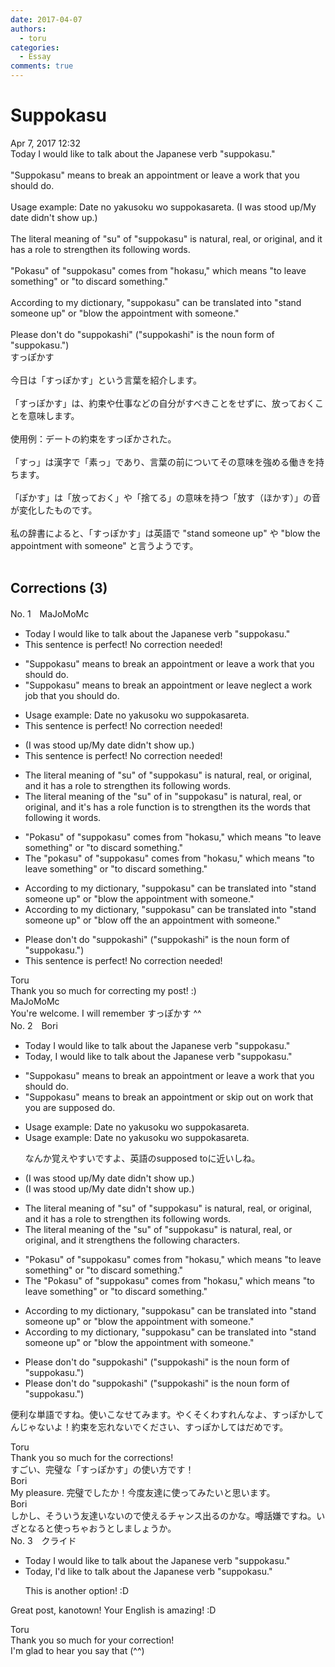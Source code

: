 ```yaml
---
date: 2017-04-07
authors:
  - toru
categories:
  - Essay
comments: true
---
```


# Suppokasu
<div class="date">Apr 7, 2017 12:32</div>
<div id="post"><div id="body_show_ori">
Today I would like to talk about the Japanese verb "suppokasu."<br/><br/>"Suppokasu" means to break an appointment or leave a work that you should do.<br/><br/>Usage example: Date no yakusoku wo suppokasareta. (I was stood up/My date didn't show up.)<br/><br/>The literal meaning of "su" of "suppokasu" is natural, real, or original, and it has a role to strengthen its following words.<br/><br/>"Pokasu" of "suppokasu" comes from "hokasu," which means "to leave something" or "to discard something."<br/><br/>According to my dictionary, "suppokasu" can be translated into "stand someone up" or "blow the appointment with someone."<br/><br/>Please don't do "suppokashi" ("suppokashi" is the noun form of "suppokasu.")
</div></div>

<!-- more -->

<div id="post_ja"><div id="body_show_mo">
すっぽかす<br/><br/>今日は「すっぽかす」という言葉を紹介します。<br/><br/>「すっぽかす」は、約束や仕事などの自分がすべきことをせずに、放っておくことを意味します。<br/><br/>使用例：デートの約束をすっぽかされた。<br/><br/>「すっ」は漢字で「素っ」であり、言葉の前についてその意味を強める働きを持ちます。<br/><br/>「ぽかす」は「放っておく」や「捨てる」の意味を持つ「放す（ほかす）」の音が変化したものです。<br/><br/>私の辞書によると、「すっぽかす」は英語で "stand someone up" や "blow the appointment with someone" と言うようです。<br/><br/>
</div></div>

## Corrections (3)
<div id="block"><div class="first_name"> No. 1　<span class="just_name">MaJoMoMc</span></div><div id="block2">
<ul class="correction_field">
<li class="incorrect">Today I would like to talk about the Japanese verb "suppokasu."</li>
<li class="corrected perfect">This sentence is perfect! No correction needed!</li>
</ul>
<ul class="correction_field">
<li class="incorrect">"Suppokasu" means to break an appointment or leave a work that you should do.</li>
<li class="corrected correct">
"Suppokasu" means to break an appointment or <span class="sline">leave </span><span class="f_blue">neglect </span>a <span class="sline">work</span><span class="f_blue"> job</span> that you should do.
</li>
</ul>
<ul class="correction_field">
<li class="incorrect">Usage example: Date no yakusoku wo suppokasareta.</li>
<li class="corrected perfect">This sentence is perfect! No correction needed!</li>
</ul>
<ul class="correction_field">
<li class="incorrect">(I was stood up/My date didn't show up.)</li>
<li class="corrected perfect">This sentence is perfect! No correction needed!</li>
</ul>
<ul class="correction_field">
<li class="incorrect">The literal meaning of "su" of "suppokasu" is natural, real, or original, and it has a role to strengthen its following words.</li>
<li class="corrected correct">
The literal meaning of <span class="f_blue">the </span>"su" <span class="sline">of </span><span class="f_blue">in </span>"suppokasu" is natural, real, or original, and <span class="f_blue">it's </span><span class="sline">has a role</span> <span class="f_blue">function is</span> to strengthen <span class="sline">its </span><span class="f_blue">the words</span> that follow<span class="sline">ing</span> it <span class="sline">words</span>.
</li>
</ul>
<ul class="correction_field">
<li class="incorrect">"Pokasu" of "suppokasu" comes from "hokasu," which means "to leave something" or "to discard something."</li>
<li class="corrected correct">
<span class="f_blue">The </span>"<span class="f_blue">p</span>okasu" of "suppokasu" comes from "hokasu," which means "to leave something" or "to discard something."
</li>
</ul>
<ul class="correction_field">
<li class="incorrect">According to my dictionary, "suppokasu" can be translated into "stand someone up" or "blow the appointment with someone."</li>
<li class="corrected correct">
According to my dictionary, "suppokasu" can be translated into "stand someone up" or "blow <span class="f_blue">off </span><span class="sline">the </span><span class="f_blue">an </span>appointment with someone."
</li>
</ul>
<ul class="correction_field">
<li class="incorrect">Please don't do "suppokashi" ("suppokashi" is the noun form of "suppokasu.")</li>
<li class="corrected perfect">This sentence is perfect! No correction needed!</li>
</ul>
</div><div class="name"><span class="just_name">Toru</span><br>
Thank you so much for correcting my post! :)
</div>
<div class="name"><span class="just_name">MaJoMoMc</span><br>
You're welcome. I will remember すっぽかす ^^
</div>
</div>
<div id="block"><div class="first_name"> No. 2　<span class="just_name">Bori</span></div><div id="block2">
<ul class="correction_field">
<li class="incorrect">Today I would like to talk about the Japanese verb "suppokasu."</li>
<li class="corrected correct">
Today, I would like to talk about the Japanese verb "suppokasu."
</li>
</ul>
<ul class="correction_field">
<li class="incorrect">"Suppokasu" means to break an appointment or leave a work that you should do.</li>
<li class="corrected correct">
"Suppokasu" means to break an appointment or skip out on work that you are supposed do.
</li>
</ul>
<ul class="correction_field">
<li class="incorrect">Usage example: Date no yakusoku wo suppokasareta.</li>
<li class="corrected correct">
Usage example: Date no yakusoku wo suppokasareta.
<p class="correction_comment">なんか覚えやすいですよ、英語のsupposed toに近いしね。</p>
</li>
</ul>
<ul class="correction_field">
<li class="incorrect">(I was stood up/My date didn't show up.)</li>
<li class="corrected correct">
(I was stood up/My date didn't show up.)
</li>
</ul>
<ul class="correction_field">
<li class="incorrect">The literal meaning of "su" of "suppokasu" is natural, real, or original, and it has a role to strengthen its following words.</li>
<li class="corrected correct">
The literal meaning of the "su" of "suppokasu" is natural, real, or original, and it strengthens the following characters.
</li>
</ul>
<ul class="correction_field">
<li class="incorrect">"Pokasu" of "suppokasu" comes from "hokasu," which means "to leave something" or "to discard something."</li>
<li class="corrected correct">
The "Pokasu" of "suppokasu" comes from "hokasu," which means "to leave something" or "to discard something."
</li>
</ul>
<ul class="correction_field">
<li class="incorrect">According to my dictionary, "suppokasu" can be translated into "stand someone up" or "blow the appointment with someone."</li>
<li class="corrected correct">
According to my dictionary, "suppokasu" can be translated into "stand someone up" or "blow the appointment with someone."
</li>
</ul>
<ul class="correction_field">
<li class="incorrect">Please don't do "suppokashi" ("suppokashi" is the noun form of "suppokasu.")</li>
<li class="corrected correct">
Please don't do "suppokashi" ("suppokashi" is the noun form of "suppokasu.")
</li>
</ul>
<p class="comment_small">
 便利な単語ですね。使いこなせてみます。やくそくわすれんなよ、すっぽかしてんじゃないよ！約束を忘れないでください、すっぽかしてはだめです。
</p>

</div><div class="name"><span class="just_name">Toru</span><br>
Thank you so much for the corrections!<br/>すごい、完璧な「すっぽかす」の使い方です！
</div>
<div class="name"><span class="just_name">Bori</span><br>
My pleasure. 完璧でしたか！今度友達に使ってみたいと思います。
</div>
<div class="name"><span class="just_name">Bori</span><br>
しかし、そういう友達いないので使えるチャンス出るのかな。噂話嫌ですね。いざとなると使っちゃおうとしましょうか。
</div>
</div>
<div id="block"><div class="first_name"> No. 3　<span class="just_name">クライド</span></div><div id="block2">
<ul class="correction_field">
<li class="incorrect">Today I would like to talk about the Japanese verb "suppokasu."</li>
<li class="corrected correct">
Today, <span class="f_blue">I'd like</span> to talk about the Japanese verb "suppokasu."
<p class="correction_comment">This is another option! :D</p>
</li>
</ul>
<p class="comment_small">
 Great post, kanotown! Your English is amazing! :D
</p>

</div><div class="name"><span class="just_name">Toru</span><br>
Thank you so much for your correction!<br/>I'm glad to hear you say that (^^)
</div>
</div>
